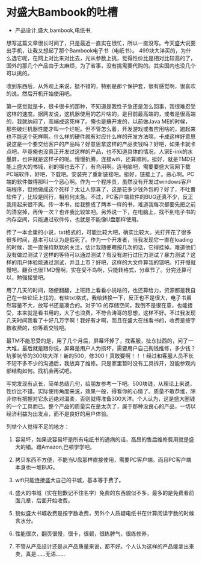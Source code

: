 # 对盛大Bambook的吐槽
- 产品设计,盛大,bambook,电纸书,


想写这篇文章很长时间了，只是最近一直实在很忙，所以一直没写。今天盛大说要出手机，让我又想起了那个Bambook电子书（电纸书）。 499块大洋买的，为什么选它呢，在网上对比来对比去，光从参数上挑，觉得性价比是相对比较高的了，国外的那几个产品由于太麻烦，为了省事，没有挑需要代购的。其实国内也没几个可以挑的。

收到东西后，从外观上来说，挺不错的，特别是那个保护套，很有感觉啊，很喜欢的说。然后开机开始使用吧。

第一感觉就是卡，很卡很卡的那种，不知道是我性子急还是怎么回事，我很难忍受这样的速度。据网友说，这机器使用的芯片啥的，是目前最高端的，或者是很高端的，我就纳闷了，高端成这死样了。俺也是搞开发的，以前做Java ME的时候，那些破烂机器性能才叫一个烂呢。但不管怎么着，开发游戏或者应用啥的，跑起来也不能这个死样啊。什么样的硬件就有对应什么样的开发方法嘛，卡成这样好意思说这是一个要交给客户的产品吗？好意思拿这样的产品卖钱吗？好吧，如果卡就卡点吧，毕竟俺也没真正开发过这样的产品，也不知道具体的情况，人家E-ink的水墨屏，也许就是这样子的呢。慢慢折腾，连接wifi，还算顺利，挺好，就是TMD只能上盛大的书城，别的哪也去不了，有鸟用啊。连电脑吧，需要要盛大官网下载PC端软件，好吧，下载吧。安装完了重新链接吧。挺好，链接上了。恶心啊。PC端的软件做得那叫一个恶心啊。作为一个程序员，虽然没有开发过windows客户端程序，但他做成这个死样？太让人惊喜了，这是花多少钱外包的？好了，不吐曹软件了，比较是同行，相煎何太急。不过，PC客户端软件的BUG还真不少，反正我用起来很不爽。传一本书，给我整成了两本一样的书，难道我每次都要先把之前的清空掉，再传一次？也许我比较笨吧。另外说一下，在电脑上，找不到电子书的内存空间，只能通过软件传，也就是不能像U盘那样使用。

传了一本金庸的小说，txt格式的，可能比较大吧，确实比较大。光打开花了很多很多时间，基本可以认为是假死了。作为一个开发者，当我发现它一直在loading的时候，我一直保持默默的关注，估计我随便瞎按几次的话，它得挂掉。难道他们没有做过测试？这样的等待可以通过测试？有没有进行过压力测试？暴力测试？这样的用户体验能通过测试，并且上市？好吧，这样的大文件算我的错吧。打开慢就慢吧。翻页也很TMD慢啊，实在受不鸟啊，只能转格式，分章节了。分完还算可以，勉强接受吧。

用了几天的时间，随便翻翻，上班路上看看小说啥的，也还算给力，资源都是我自己在一些论坛上找的，有些txt格式，我给转换一下，反正也不是很大，电子书虽然容量不大，放写书还是凑合的。对于1G 的存储空间，我倒不是很在意，也能接受，本来就是看书用的，大了也浪费，不符合涛哥的思想，这样不好。不过我发现几天时间我看了十好几万字啊！我好有才啊，而且在盛大在线看书的，收费是按字数收费的，你等着交钱吧。

最TM不能忍受的是，用了几个月后，屏幕坏掉了，找客服，扯东扯西的，问了一大堆，最后就是跟你说，屏幕是用户人为损坏，需要用户自己掏钱维修，多少钱？坑爹坑爷的300块大洋！新的500，修300！真敢要啊！！！经过和客服人员不长不短不多不少的沟通后，我放弃了维修。只是家里暂时没有工具拆开，没能参观内部结构如何。找机会再试吧。

写完发现有点长，简单总结几句，给朋友参考一下吧。500块钱，从理论上来说，性价比不错。实际使用角度来说，效果一般，得看你的心情了。质量不敢恭维，除非你有把握对它永远绝对温柔，否则就得准备300大洋。个人认为，这是盛大圈钱的一个工具而已。整个产品的质量实在是太次了，属于那种没良心的产品，一切以经济利益为出发点，而不是良好的用户体验。

列举个人觉得不足的地方：

1. 容易坏，如果说容易坏是所有电纸书的通病的话，高昂的售后维修费用就是盛大的错。跟Amazon,巴顿学学吧。

2. 拷贝东西不方便，不能当U盘那样直接使用，需要PC客户端。而且PC客户端本身也一堆BUG。

3. wifi只能连接盛大自己的书城，基本等于费了。

4. 盛大的书城（实在抱歉记不住名字）免费的东西貌似不多，最多的是免费看前面几章，后面开始收费。

5. 貌似盛大书城收费是按字数收费，另外个人质疑电纸书在计算阅读字数的时候含水分。

6. 性能很次，翻页很慢，很卡，很顿，很练脾气，很练修养，

7. 不管从产品设计还是从产品质量来说，都不好。个人认为这样的产品能拿出来卖，真是……无语……